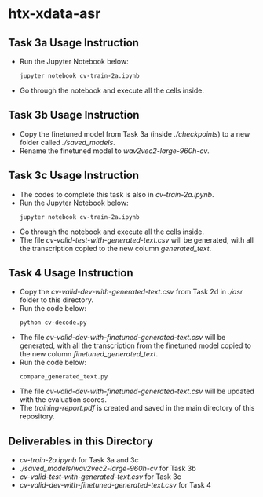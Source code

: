 # htx-xdata-asr

## Task 3a Usage Instruction

- Run the Jupyter Notebook below:
  ```
  jupyter notebook cv-train-2a.ipynb
  ```
- Go through the notebook and execute all the cells inside.

## Task 3b Usage Instruction

- Copy the finetuned model from Task 3a (inside _./checkpoints_) to a new folder called _./saved_models_.
- Rename the finetuned model to _wav2vec2-large-960h-cv_.

## Task 3c Usage Instruction

- The codes to complete this task is also in _cv-train-2a.ipynb_.
- Run the Jupyter Notebook below:
  ```
  jupyter notebook cv-train-2a.ipynb
  ```
- Go through the notebook and execute all the cells inside.
- The file _cv-valid-test-with-generated-text.csv_ will be generated, with all the transcription copied to the new column _generated_text_.

## Task 4 Usage Instruction

- Copy the _cv-valid-dev-with-generated-text.csv_ from Task 2d in _./asr_ folder to this directory.
- Run the code below:
  ```
  python cv-decode.py
  ```
- The file _cv-valid-dev-with-finetuned-generated-text.csv_ will be generated, with all the transcription from the finetuned model copied to the new column _finetuned_generated_text_.
- Run the code below:
  ```
  compare_generated_text.py
  ```
- The file _cv-valid-dev-with-finetuned-generated-text.csv_ will be updated with the evaluation scores.
- The _training-report.pdf_ is created and saved in the main directory of this repository.

## Deliverables in this Directory

- _cv-train-2a.ipynb_ for Task 3a and 3c
- _./saved_models/wav2vec2-large-960h-cv_ for Task 3b
- _cv-valid-test-with-generated-text.csv_ for Task 3c
- _cv-valid-dev-with-finetuned-generated-text.csv_ for Task 4
